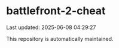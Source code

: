 # battlefront-2-cheat

Last updated: 2025-06-08 04:29:27

This repository is automatically maintained.
